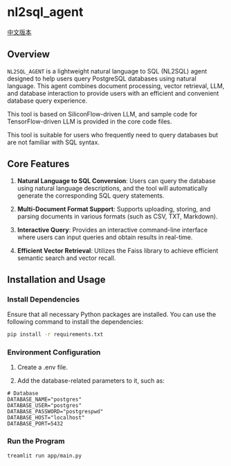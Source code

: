 
# nl2sql_agent

[中文版本](README.md)

## Overview

`NL2SQL_AGENT` is a lightweight natural language to SQL (NL2SQL) agent designed to help users query PostgreSQL databases using natural language. This agent combines document processing, vector retrieval, LLM, and database interaction to provide users with an efficient and convenient database query experience.

This tool is based on SiliconFlow-driven LLM, and sample code for TensorFlow-driven LLM is provided in the core code files.

This tool is suitable for users who frequently need to query databases but are not familiar with SQL syntax.

## Core Features

1.  **Natural Language to SQL Conversion**: Users can query the database using natural language descriptions, and the tool will automatically generate the corresponding SQL query statements.

2.  **Multi-Document Format Support**: Supports uploading, storing, and parsing documents in various formats (such as CSV, TXT, Markdown).

3.  **Interactive Query**: Provides an interactive command-line interface where users can input queries and obtain results in real-time.

4.  **Efficient Vector Retrieval**: Utilizes the Faiss library to achieve efficient semantic search and vector recall.

## Installation and Usage

### Install Dependencies

Ensure that all necessary Python packages are installed. You can use the following command to install the dependencies:

```bash
pip install -r requirements.txt
```

### Environment Configuration
1. Create a .env file.

2. Add the database-related parameters to it, such as:
```
# Database
DATABASE_NAME="postgres"
DATABASE_USER="postgres"
DATABASE_PASSWORD="postgrespwd"
DATABASE_HOST="localhost"
DATABASE_PORT=5432
```
### Run the Program

```bash
treamlit run app/main.py
```